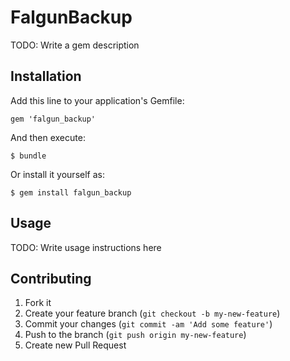 # FalgunBackup

TODO: Write a gem description

## Installation

Add this line to your application's Gemfile:

    gem 'falgun_backup'

And then execute:

    $ bundle

Or install it yourself as:

    $ gem install falgun_backup

## Usage

TODO: Write usage instructions here

## Contributing

1. Fork it
2. Create your feature branch (`git checkout -b my-new-feature`)
3. Commit your changes (`git commit -am 'Add some feature'`)
4. Push to the branch (`git push origin my-new-feature`)
5. Create new Pull Request

